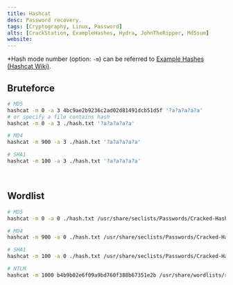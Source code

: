 ```yaml
---
title: Hashcat
desc: Password recovery.
tags: [Cryptography, Linux, Password]
alts: [CrackStation, ExampleHashes, Hydra, JohnTheRipper, Md5sum]
website:
---
```


*Hash mode number (option: `-m`) can be referred to [Example Hashes (Hashcat Wiki)](/fruits/ExampleHashes).

## Bruteforce

```sh
# MD5
hashcat -m 0 -a 3 4bc9ae2b9236c2ad02d81491dcb51d5f '?a?a?a?a?a'
# or specify a file contains hash
hashcat -m 0 -a 3 ./hash.txt '?a?a?a?a?a'

# MD4
hashcat -m 900 -a 3 ./hash.txt '?a?a?a?a?a'

# SHA1
hashcat -m 100 -a 3 ./hash.txt '?a?a?a?a?a'
```

<br />

## Wordlist

```sh
# MD5
hashcat -m 0 -a 0 ./hash.txt /usr/share/seclists/Passwords/Cracked-Hashes/milw0rm-dictionary.txt

# MD4
hashcat -m 900 -a 0 ./hash.txt /usr/share/seclists/Passwords/Cracked-Hashes/milw0rm-dictionary.txt

# SHA1
hashcat -m 100 -a 0 ./hash.txt /usr/share/seclists/Passwords/Cracked-Hashes/milw0rm-dictionary.txt

# NTLM
hashcat -m 1000 b4b9b02e6f09a9bd760f388b67351e2b /usr/share/wordlists/rockyou.txt
```
